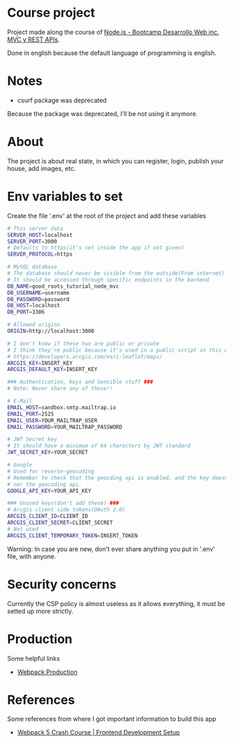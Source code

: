 # Course project

Project made along the course of [Node.js - Bootcamp Desarrollo Web inc. MVC y REST APIs](https://www.udemy.com/course/nodejs-bootcamp-desarrollo-web-mvc-y-rest-apis/).

Done in english because the default language of programming is english.

# Notes

- csurf package was deprecated

Because the package was deprecated, I'll be not using it anymore.

# About

The project is about real state, in which you can register, login, publish your house, add images, etc.

# Env variables to set

Create the file '.env' at the root of the project and add these variables

```bash
# This server data
SERVER_HOST=localhost
SERVER_PORT=3000
# Defaults to https(it's set inside the app if not given)
SERVER_PROTOCOL=https

# MySQL database
# The database should never be visible from the outside(From internet)
# It should be accessed through specific endpoints in the backend
DB_NAME=good_roots_tutorial_node_mvc
DB_USERNAME=username
DB_PASSWORD=password
DB_HOST=localhost
DB_PORT=3306

# Allowed origins
ORIGIN=http://localhost:3000

# I don't know if these two are public or private
# I think they're public because it's used in a public script in this example:
# https://developers.arcgis.com/esri-leaflet/maps/
ARCGIS_KEY=INSERT_KEY
ARCGIS_DEFAULT_KEY=INSERT_KEY

### Authentication, Keys and Sensible stuff ###
# Note: Never share any of these!!

# E-Mail
EMAIL_HOST=sandbox.smtp.mailtrap.io
EMAIL_PORT=2525
EMAIL_USER=YOUR_MAILTRAP_USER
EMAIL_PASSWORD=YOUR_MAILTRAP_PASSWORD

# JWT Secret key
# It should have a minimum of 64 characters by JWT standard
JWT_SECRET_KEY=YOUR_SECRET

# Google
# Used for reverse-geocoding
# Remember to check that the geocding api is enabled, and the key doesn't restrict access to your domain
# nor the geocoding api.
GOOGLE_API_KEY=YOUR_API_KEY

### Unused keys(don't add these) ###
# Arcgis client side tokens(OAuth 2.0)
ARCGIS_CLIENT_ID=CLIENT_ID
ARCGIS_CLIENT_SECRET=CLIENT_SECRET
# Not used
ARCGIS_CLIENT_TEMPORARY_TOKEN=INSERT_TOKEN
```

Warning: In case you are new, don't ever share anything you put in '.env' file, with anyone.

# Security concerns

Currently the CSP policy is almost useless as it allows everything, it must be setted up more strictly.

# Production

Some helpful links

- [Webpack Production](https://webpack.js.org/guides/production/)

# References

Some references from where I got important information to build this app

- [Webpack 5 Crash Course | Frontend Development Setup](https://www.youtube.com/watch?v=IZGNcSuwBZs)
